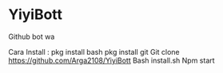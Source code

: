 # YiyiBott
Github bot wa

Cara Install :
pkg install bash
pkg install git
Git clone https://github.com/Arga2108/YiyiBott
Bash install.sh
Npm start
